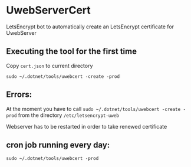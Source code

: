 # UwebServerCert
LetsEncrypt bot to automatically create an LetsEncrypt certificate for UwebServer

## Executing the tool for the first time

Copy ```cert.json``` to current directory

```
sudo ~/.dotnet/tools/uwebcert -create -prod
``` 
## Errors:
At the moment you have to call ```sudo ~/.dotnet/tools/uwebcert -create -prod``` from the directory ```/etc/letsencrypt-uweb```

Webserver has to be restarted in order to take renewed certificate

## cron job running every day:

```
sudo ~/.dotnet/tools/uwebcert -prod
``` 
